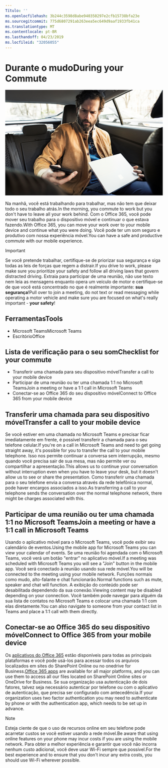 ```yaml
---
Título: ''
ms.openlocfilehash: 3b244c3598d8abe940350297e2cfb15738bfa23e
ms.sourcegitcommit: 775d6807291ab263eea5ec649d9aaf1933fb41ca
ms.translationtype: MT
ms.contentlocale: pt-BR
ms.lasthandoff: 04/23/2019
ms.locfileid: "32056055"
---
```

# <a name="during-your-commute"></a><span data-ttu-id="6f579-102">Durante o mudo</span><span class="sxs-lookup"><span data-stu-id="6f579-102">During your Commute</span></span>

![Desative o Visual](media/ditl_commute.png)

<span data-ttu-id="6f579-104">Na manhã, você está trabalhando para trabalhar, mas não tem que deixar todo o seu trabalho atrás.</span><span class="sxs-lookup"><span data-stu-id="6f579-104">In the morning, you commute to work but you don't have to leave all your work behind.</span></span> <span data-ttu-id="6f579-105">Com o Office 365, você pode mover seu trabalho para o dispositivo móvel e continuar o que estava fazendo.</span><span class="sxs-lookup"><span data-stu-id="6f579-105">With Office 365, you can move your work over to your mobile device and continue what you were doing.</span></span>  <span data-ttu-id="6f579-106">Você pode ter um som seguro e produtivo com nossa experiência móvel.</span><span class="sxs-lookup"><span data-stu-id="6f579-106">You can have a safe and productive commute with our mobile experience.</span></span>  

> [!IMPORTANT]
> <span data-ttu-id="6f579-107">Se você pretende trabalhar, certifique-se de priorizar sua segurança e siga todas as leis de forças que regem a distrair.</span><span class="sxs-lookup"><span data-stu-id="6f579-107">If you drive to work, please make sure you prioritize your safety and follow all driving laws that govern distracted driving.</span></span> <span data-ttu-id="6f579-108">Extraia para participar de uma reunião, não use texto nem leia as mensagens enquanto opera um veículo de motor e certifique-se de que você está concentrado no que é realmente importante: **sua segurança**!</span><span class="sxs-lookup"><span data-stu-id="6f579-108">Pull over to join a meeting, do not text or read messaging while operating a motor vehicle and make sure you are focused on what's really important - **your safety**!</span></span>


## <a name="tools"></a><span data-ttu-id="6f579-109">Ferramentas</span><span class="sxs-lookup"><span data-stu-id="6f579-109">Tools</span></span>
- <span data-ttu-id="6f579-110">Microsoft Teams</span><span class="sxs-lookup"><span data-stu-id="6f579-110">Microsoft Teams</span></span>
- <span data-ttu-id="6f579-111">Escritório</span><span class="sxs-lookup"><span data-stu-id="6f579-111">Office</span></span> 

## <a name="checklist-for-your-commute"></a><span data-ttu-id="6f579-112">Lista de verificação para o seu som</span><span class="sxs-lookup"><span data-stu-id="6f579-112">Checklist for your commute</span></span>
- <span data-ttu-id="6f579-113">Transferir uma chamada para seu dispositivo móvel</span><span class="sxs-lookup"><span data-stu-id="6f579-113">Transfer a call to your mobile device</span></span>
- <span data-ttu-id="6f579-114">Participar de uma reunião ou ter uma chamada 1:1 no Microsoft Teams</span><span class="sxs-lookup"><span data-stu-id="6f579-114">Join a meeting or have a 1:1 call in Microsoft Teams</span></span>
- <span data-ttu-id="6f579-115">Conectar-se ao Office 365 do seu dispositivo móvel</span><span class="sxs-lookup"><span data-stu-id="6f579-115">Connect to Office 365 from your mobile device</span></span>
 
## <a name="transfer-a-call-to-your-mobile-device"></a><span data-ttu-id="6f579-116">Transferir uma chamada para seu dispositivo móvel</span><span class="sxs-lookup"><span data-stu-id="6f579-116">Transfer a call to your mobile device</span></span>
<span data-ttu-id="6f579-117">Se você estiver em uma chamada no Microsoft Teams e precisar ficar imediatamente em frente, é possível transferir a chamada para o seu telefone celular.</span><span class="sxs-lookup"><span data-stu-id="6f579-117">If you're on a call in Microsoft Teams and need to get going straight away, it's possible for you to transfer the call to your mobile telephone.</span></span> <span data-ttu-id="6f579-118">Isso nos permite continuar a conversa sem interrupção, mesmo quando você precisa sair de sua mesa, mas não permite ver ou compartilhar a apresentação.</span><span class="sxs-lookup"><span data-stu-id="6f579-118">This allows us to continue your conversation without interruption even when you have to leave your desk, but it doesn't allow us to see or share the presentation.</span></span> <span data-ttu-id="6f579-119">Como transferir uma chamada para o seu telefone envia a conversa através da rede telefônica normal, pode haver encargos associados a isso.</span><span class="sxs-lookup"><span data-stu-id="6f579-119">As transferring a call to your telephone sends the conversation over the normal telephone network, there might be charges associated with this.</span></span>

## <a name="join-a-meeting-or-have-a-11-call-in-microsoft-teams"></a><span data-ttu-id="6f579-120">Participar de uma reunião ou ter uma chamada 1:1 no Microsoft Teams</span><span class="sxs-lookup"><span data-stu-id="6f579-120">Join a meeting or have a 1:1 call in Microsoft Teams</span></span>
<span data-ttu-id="6f579-121">Usando o aplicativo móvel para o Microsoft Teams, você pode exibir seu calendário de eventos.</span><span class="sxs-lookup"><span data-stu-id="6f579-121">Using the mobile app for Microsoft Teams you can view your calendar of events.</span></span>  <span data-ttu-id="6f579-122">Se uma reunião foi agendada com o Microsoft Teams, você verá um botão "entrar" no aplicativo móvel.</span><span class="sxs-lookup"><span data-stu-id="6f579-122">If a meeting was scheduled with Microsoft Teams you will see a "Join" button in the mobile app.</span></span> <span data-ttu-id="6f579-123">Você será conectado à reunião usando sua rede móvel.</span><span class="sxs-lookup"><span data-stu-id="6f579-123">You will be connected to the meeting using your mobile network.</span></span>  <span data-ttu-id="6f579-124">Funções normais como mudo, alto-falante e chat funcionarão.</span><span class="sxs-lookup"><span data-stu-id="6f579-124">Normal functions such as mute, speaker and chat will function.</span></span>  <span data-ttu-id="6f579-125">A exibição do conteúdo pode ser desabilitada dependendo da sua conexão.</span><span class="sxs-lookup"><span data-stu-id="6f579-125">Viewing content may be disabled depending on your connection.</span></span> <span data-ttu-id="6f579-126">Você também pode navegar para alguém da sua lista de contatos no Microsoft Teams e colocar uma chamada 1:1 com elas diretamente.</span><span class="sxs-lookup"><span data-stu-id="6f579-126">You can also navigate to someone from your contact list in Teams and place a 1:1 call with them directly.</span></span> 

## <a name="connect-to-office-365-from-your-mobile-device"></a><span data-ttu-id="6f579-127">Conectar-se ao Office 365 do seu dispositivo móvel</span><span class="sxs-lookup"><span data-stu-id="6f579-127">Connect to Office 365 from your mobile device</span></span>
<span data-ttu-id="6f579-128">Os [aplicativos do Office 365](https://support.office.com/en-us/article/set-up-office-apps-and-email-on-a-mobile-device-7dabb6cb-0046-40b6-81fe-767e0b1f014f?ui=en-US&rs=en-US&ad=US) estão disponíveis para todas as principais plataformas e você pode usá-los para acessar todos os arquivos localizados em sites do SharePoint Online ou no onedrive for Business.</span><span class="sxs-lookup"><span data-stu-id="6f579-128">[Office 365 apps](https://support.office.com/en-us/article/set-up-office-apps-and-email-on-a-mobile-device-7dabb6cb-0046-40b6-81fe-767e0b1f014f?ui=en-US&rs=en-US&ad=US) are available for all major platforms, and you can use them to access all our files located on SharePoint Online sites or OneDrive for Business.</span></span> <span data-ttu-id="6f579-129">Se sua organização usa autenticação de dois fatores, talvez seja necessário autenticar por telefone ou com o aplicativo de autenticação, que precisa ser configurado com antecedência.</span><span class="sxs-lookup"><span data-stu-id="6f579-129">If your organization uses two factor authentication you may need to authenticate by phone or with the authentication app, which needs to be set up in advance.</span></span>  

> [!NOTE]
> <span data-ttu-id="6f579-130">Esteja ciente de que o uso de recursos online em seu telefone pode acarretar custos se você estiver usando a rede móvel.</span><span class="sxs-lookup"><span data-stu-id="6f579-130">Be aware that using online features on your phone may incur costs if you are using the mobile network.</span></span> <span data-ttu-id="6f579-131">Para obter a melhor experiência e garantir que você não incorra nenhum custo adicional, você deve usar Wi-Fi sempre que possível.</span><span class="sxs-lookup"><span data-stu-id="6f579-131">For the best experience and to ensure that you don't incur any extra costs, you should use Wi-Fi wherever possible.</span></span>